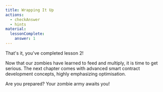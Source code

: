 ```yaml
---
title: Wrapping It Up
actions:
  - checkAnswer
  - hints
material:
  lessonComplete:
    answer: 1
---
```


That's it, you've completed lesson 2!

Now that our zombies have learned to feed and multiply, it is time to get serious.
The next chapter comes with advanced smart contract development concepts, highly emphasizing optimisation.

Are you prepared?
Your zombie army awaits you!
